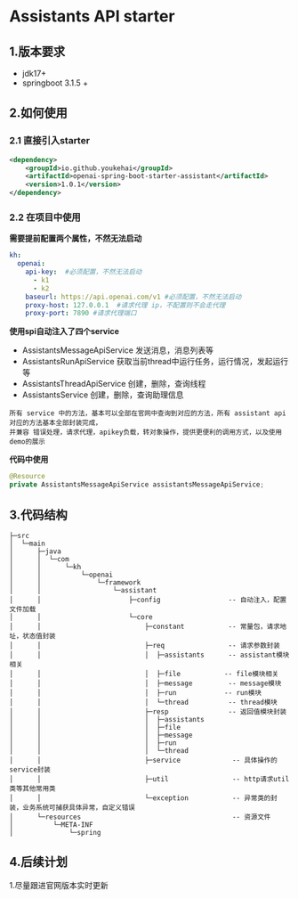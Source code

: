 # Assistants API starter

## 1.版本要求

- jdk17+
- springboot 3.1.5 +

## 2.如何使用

### 2.1 直接引入starter

```xml
<dependency>
    <groupId>io.github.youkehai</groupId>
    <artifactId>openai-spring-boot-starter-assistant</artifactId>
    <version>1.0.1</version>
</dependency>
```

### 2.2 在项目中使用

**需要提前配置两个属性，不然无法启动**

```yaml
kh:
  openai:
    api-key:  #必须配置，不然无法启动
      - k1
      - k2
    baseurl: https://api.openai.com/v1 #必须配置，不然无法启动
    proxy-host: 127.0.0.1  #请求代理 ip，不配置则不会走代理
    proxy-port: 7890 #请求代理端口
```

**使用spi自动注入了四个service**

- AssistantsMessageApiService 发送消息，消息列表等
- AssistantsRunApiService 获取当前thread中运行任务，运行情况，发起运行等
- AssistantsThreadApiService 创建，删除，查询线程
- AssistantsService 创建，删除，查询助理信息

```
所有 service 中的方法，基本可以全部在官网中查询到对应的方法，所有 assistant api 对应的方法基本全部封装完成，
并兼容 错误处理，请求代理，apikey负载，转对象操作，提供更便利的调用方式，以及使用 demo的展示
```

**代码中使用**

```java
@Resource
private AssistantsMessageApiService assistantsMessageApiService;
```

## 3.代码结构

```
├─src
│  └─main
│      ├─java
│      │  └─com
│      │      └─kh
│      │          └─openai
│      │              └─framework
│      │                  └─assistant
│      │                      ├─config                 -- 自动注入，配置文件加载
│      │                      └─core
│      │                          ├─constant           -- 常量包，请求地址，状态值封装
│      │                          ├─req                -- 请求参数封装
│      │                          │  ├─assistants      -- assistant模块相关
│      │                          │  ├─file			  -- file模块相关
│      │                          │  ├─message         -- message模块
│      │                          │  ├─run			  -- run模块
│      │                          │  └─thread          -- thread模块
│      │                          ├─resp               -- 返回值模块封装
│      │                          │  ├─assistants
│      │                          │  ├─file
│      │                          │  ├─message
│      │                          │  ├─run
│      │                          │  └─thread
│      │                          ├─service             -- 具体操作的service封装
│      │                          ├─util                -- http请求util类等其他常用类
│      │                          └─exception           -- 异常类的封装，业务系统可捕获具体异常，自定义错误    
│      └─resources                                      -- 资源文件
│          └─META-INF
│              └─spring

```

## 4.后续计划

1.尽量跟进官网版本实时更新

##  